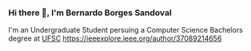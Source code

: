 ### Hi there 👋, I'm Bernardo Borges Sandoval

I'm an Undergraduate Student persuing a Computer Science Bachelors degree at [UFSC](https://ieeexplore.ieee.org/author/37089214656)
https://ieeexplore.ieee.org/author/37089214656


<!--
**bnmfw/bnmfw** is a ✨ _special_ ✨ repository because its `README.md` (this file) appears on your GitHub profile.

Here are some ideas to get you started:

- 🔭 I’m currently working on ...
- 🌱 I’m currently learning ...
- 👯 I’m looking to collaborate on ...
- 🤔 I’m looking for help with ...
- 💬 Ask me about ...
- 📫 How to reach me: ...
- 😄 Pronouns: ...
- ⚡ Fun fact: ...
-->
